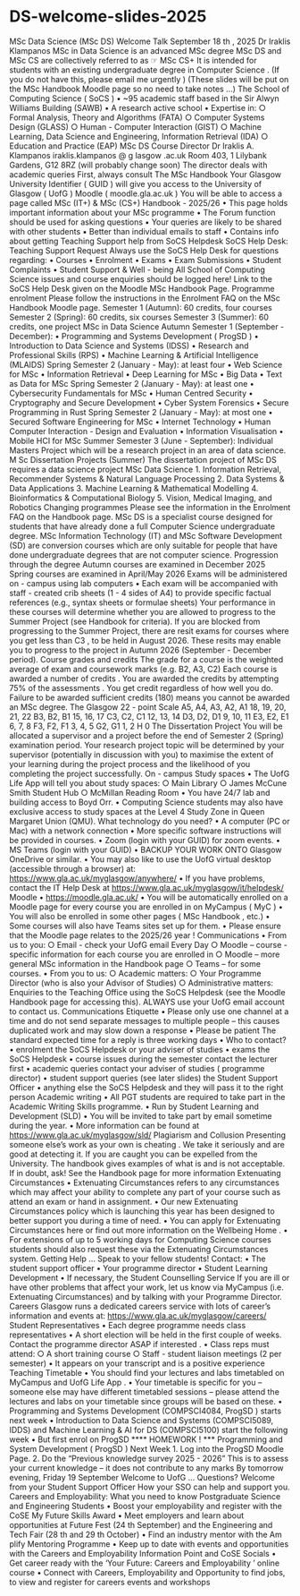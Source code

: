 # DS-welcome-slides-2025

MSc Data Science (MSc DS)  Welcome Talk  September 18 th , 2025  Dr Iraklis Klampanos
MSc in Data Science is an   advanced MSc degree  MSc DS and MSc CS are collectively referred to as  ☞   MSc CS+  It is intended for students   with an existing  undergraduate degree in   Computer Science .  (If you do not have this, please   email me urgently )  (These slides will be put on the MSc Handbook Moodle page  so no need to take notes …)
The School of Computing Science ( SoCS )  •   ~95 academic staff based in the   Sir Alwyn Williams Building (SAWB)  •   A research active school  •   Expertise in:  ○   Formal Analysis, Theory and Algorithms (FATA)  ○   Computer Systems Design (GLASS)  ○   Human - Computer Interaction (GIST)  ○   Machine Learning, Data Science and Engineering,  Information Retrieval (IDA)  ○   Education and Practice (EAP)
MSc DS Course Director  Dr Iraklis A. Klampanos  iraklis.klampanos @ g lasgow .ac.uk  Room 403, 1   Lilybank   Gardens, G12 8RZ  (will probably change soon)  The director deals with academic queries
First, always consult   The MSc Handbook  Your Glasgow University Identifier ( GUID ) will give you access to the  University of Glasgow ( UofG ) Moodle ( moodle.gla.ac.uk )  You will be able to access a page called  MSc (IT+) & MSc (CS+) Handbook   -   2025/26  •   This page holds   important information   about your MSc programme  •   The Forum function should be used for   asking questions  ▪   Your queries are likely to be shared with other students  ▪   Better than individual emails to staff  •   Contains info about getting Teaching Support help from   SoCS   Helpdesk
SoCS   Help Desk: Teaching Support Request  Always   use the   SoCS   Help Desk   for   questions   regarding:  •   Courses  •   Enrolment  •   Exams  •   Exam Submissions  •   Student Complaints  •   Student Support & Well - being  All   School of Computing Science issues and course enquiries should be logged here!  Link to the   SoCS   Help Desk given on the Moodle MSc Handbook Page.
Programme enrolment  Please follow the instructions in the Enrolment FAQ on the  MSc Handbook   Moodle page.  Semester 1 (Autumn): 60 credits, four courses  Semester 2 (Spring):   60 credits, six courses  Semester 3 (Summer): 60 credits, one project
MSc in Data Science  Autumn Semester 1 (September - December):  •   Programming and Systems Development  ( ProgSD )  •   Introduction to Data Science and Systems  (IDSS)  •   Research and Professional Skills (RPS)  •   Machine Learning & Artificial Intelligence  (MLAIDS)  Spring Semester 2 (January - May):   at least four  •   Web Science for MSc  •   Information Retrieval  •   Deep Learning for MSc  •   Big Data  •   Text as Data for MSc  Spring Semester 2 (January - May):   at least one  •   Cybersecurity Fundamentals for MSc  •   Human Centred Security  •   Cryptography and Secure Development  •   Cyber System Forensics  •   Secure Programming in Rust  Spring Semester 2 (January - May):   at most one  •   Secured Software Engineering for MSc  •   Internet Technology  •   Human Computer Interaction   -   Design and  Evaluation  •   Information Visualisation  •   Mobile HCI for MSc  Summer Semester 3 (June - September):  Individual Masters Project   which will be a research  project in an area of data science.
M Sc Dissertation Projects (Summer)  The dissertation project of MSc DS requires a   data science project  MSc Data Science  1. Information Retrieval, Recommender  Systems & Natural Language Processing  2. Data Systems & Data Applications  3. Machine Learning & Mathematical Modelling  4. Bioinformatics & Computational Biology  5. Vision, Medical Imaging, and Robotics
Changing programmes  Please see the information in the Enrolment FAQ on the  Handbook page.  MSc DS is a specialist course designed for students that  have already done a full Computer Science undergraduate  degree.  MSc Information Technology (IT) and MSc Software  Development (SD) are   conversion courses   which are   only  suitable   for people that have done undergraduate degrees   that  are not   computer science.
Progression through the degree  Autumn courses are examined in December 2025  Spring courses are examined in April/May 2026  Exams will be administered on - campus using lab computers  • Each exam will be accompanied with staff - created crib sheets  (1 - 4 sides of A4) to provide specific factual references  (e.g., syntax sheets or formulae sheets)  Your performance in these courses will determine whether you are allowed to progress to  the Summer Project (see Handbook for criteria).  If you are blocked from progressing to the Summer Project, there are   resit   exams for  courses where you get less than   C3 , to be held in August 2026.  These resits may enable you to progress to the project in Autumn 2026 (September - December period).
Course grades and credits  The   grade   for a course is the weighted average of  exam and coursework marks (e.g. B2, A3, C2)  Each course is awarded a number of   credits .  You are awarded the credits by attempting 75%  of the assessments .  You get credit regardless of how well you do.  Failure to be awarded sufficient credits (180)  means you cannot be awarded an MSc degree.  The Glasgow 22 - point Scale  A5,   A4, A3, A2,   A1   18, 19, 20, 21, 22  B3,   B2,   B1   15,   16,   17  C3,   C2,   C1   12,   13,   14  D3,   D2,   D1   9,   10,   11  E3,   E2,   E1   6,   7,   8  F3,   F2,   F1   3,   4,   5  G2,   G1   1,   2  H   0
The Dissertation Project  You will be allocated a supervisor and a project before the end of  Semester 2 (Spring) examination period.  Your research project topic will be determined by your supervisor  (potentially in discussion with you) to maximise the extent of your  learning during the project process and the likelihood of you  completing the project successfully.
On - campus Study spaces  •   The   UofG   Life App   will tell you about study spaces:  ○   Main Library  ○   James McCune Smith Student Hub  ○   McMillan Reading Room  •   You have 24/7 lab and building access to Boyd Orr.  •   Computing Science   students may also have  exclusive access to study spaces at the Level 4 Study  Zone in Queen Margaret Union (QMU).
What technology do you need?  •   A computer (PC or Mac) with a network connection  •   More specific software instructions will be provided in courses.  •   Zoom (login with your GUID) for zoom events.  •   MS Teams (login with your GUID)  •   BACKUP YOUR WORK ONTO Glasgow OneDrive or similar.  •   You may also like to use the   UofG   virtual desktop (accessible through a  browser) at:   https://www.gla.ac.uk/myglasgow/anywhere/  •   If you have problems, contact the IT Help Desk at  https://www.gla.ac.uk/myglasgow/it/helpdesk/
Moodle  •   https://moodle.gla.ac.uk/  •   You will be automatically enrolled on a Moodle page for every  course you are enrolled in on   MyCampus   ( MyC )  •   You will also be enrolled in some other pages  ( MSc Handbook , etc.)  •   Some courses will also have Teams sites set up for them.  •   Please ensure that the Moodle page relates to the   2025/26 year !
Communications  •   From us to you:  ○   Email   -   check your   UofG   email   Every Day  ○   Moodle   –   course - specific information for each course you are enrolled in  ○   Moodle   –   more general MSc information in the Handbook page  ○   Teams   –   for some courses.  •   From you to us:  ○   Academic matters:  ○   Your Programme Director (who is also your Advisor of Studies)  ○   Administrative matters:  Enquiries to the Teaching Office using the  SoCS   Helpdesk (see the   Moodle Handbook page   for accessing this).  ALWAYS use your   UofG   email account to contact us.
Communications Etiquette  •   Please only use one channel at a time  and do not send separate messages to multiple people   –  this causes duplicated work and may slow down a response  •   Please be patient  The standard expected time for a reply is three working days  •   Who to contact?  •   enrolment the   SoCS   Helpdesk or your adviser of studies  •   exams the   SoCS   Helpdesk  •   course issues during the semester contact the lecturer first  •   academic queries contact your adviser of studies ( programme   director)  •   student support queries (see later slides) the Student Support Officer  •   anything else the   SoCS   Helpdesk and they will pass it to the right person
Academic writing  •   All PGT students are required to take part in the Academic  Writing Skills programme.  •   Run by Student Learning and Development (SLD)  •   You will be invited to take part by email sometime during  the year.  •   More information can be found at  https://www.gla.ac.uk/myglasgow/sld/
Plagiarism and Collusion  Presenting someone else’s work as your own is cheating .  We take it seriously and are good at detecting it.  If you are caught you can be expelled from the University.  The handbook gives examples of what is and is not acceptable.  If in doubt, ask!  See the Handbook page for more information
Extenuating Circumstances  •   Extenuating Circumstances   refers to any circumstances which may affect  your ability to complete any part of your course such as attend an exam  or hand in assignment.  •   Our new Extenuating Circumstances policy which is launching this year  has been designed to better support you during a time of need.  •   You can apply for Extenuating Circumstances   here   or find out more  information on the   Wellbeing Home .  •   For extensions of up to 5 working days for Computing Science courses  students should also request these via the Extenuating Circumstances  system.
Getting Help …  Speak to your fellow students!  Contact:  •   The student support officer  •   Your   programme   director  •   Student Learning Development  •   If necessary, the Student Counselling Service  If you are ill or have other problems that affect your work,  let us know via   MyCampus   (i.e. Extenuating  Circumstances) and by talking with your   Programme  Director.
Careers  Glasgow runs a dedicated careers service with lots of career’s  information and events at:  https://www.gla.ac.uk/myglasgow/careers/
Student Representatives  •   Each degree programme needs class representatives  •   A short election will be held in the first couple of weeks.  Contact the programme director ASAP if interested .  •   Class reps must attend:  ○   A short training course  ○   Staff - student liaison meetings (2 per semester)  •   It appears on your transcript and is a positive experience
Teaching Timetable  •   You should find your lectures and labs timetabled on   MyCampus   and  UofG   Life App .  •   Your timetable is specific for you   –   someone else may have different  timetabled sessions   –   please attend the lectures and labs on   your  timetable since groups will be based on these.  •   Programming and Systems Development   (COMPSCI4084,   ProgSD )  starts next week  •   Introduction to Data Science and Systems   (COMPSCI5089, IDDS)  and   Machine Learning & AI for DS   (COMPSCI5100) start the following  week  •   But first enrol on   ProgSD
**** HOMEWORK ! ***  Programming and System Development  ( ProgSD ) Next Week  1.   Log into the   ProgSD   Moodle Page.  2.   Do the “Previous knowledge survey 2025 - 2026”  This is to assess your current knowledge   –   it does not  contribute to any marks  By tomorrow evening, Friday 19 September
Welcome to   UofG   …  Questions?
Welcome from your Student  Support Officer  How your SSO can help and support  you.
Careers and Employability: What you need to know  Postgraduate Science and Engineering Students  •   Boost your employability and register with the   CoSE My Future Skills Award  •   Meet employers and learn about opportunities at   Future Fest   (24 th   September) and the   Engineering and  Tech Fair   (28 th   and 29 th   October)  •   Find an industry mentor with the   Am plify   Mentoring Programme  •   Keep up to date with events and opportunities with the   Careers and Employability Information Point   and  CoSE Socials  •   Get career ready with the   ‘Your Future: Careers and Employability ’   online course  •   Connect with   Careers, Employability and Opportunity   to find jobs, to view and register for careers events  and workshops


